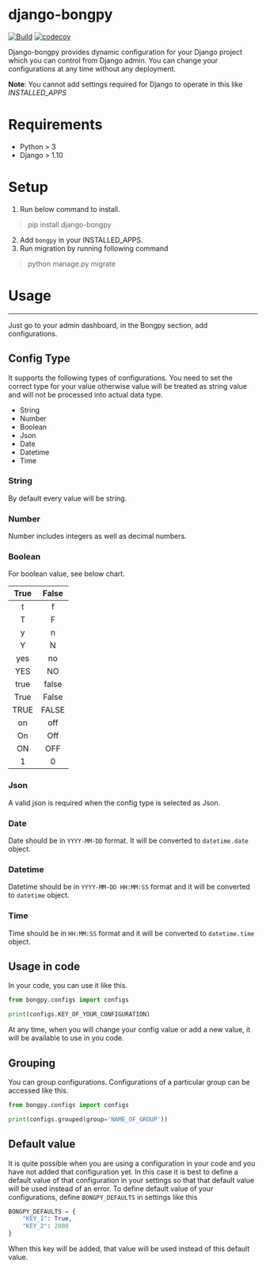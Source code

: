 # django-bongpy

[![Build](https://github.com/mhsiddiqui/django-bongpy/actions/workflows/test.yml/badge.svg?branch=main)](https://github.com/mhsiddiqui/django-bongpy/actions/workflows/test.yml) [![codecov](https://codecov.io/gh/mhsiddiqui/django-bongpy/branch/main/graph/badge.svg?token=FFXY6AZEDQ)](https://codecov.io/gh/mhsiddiqui/django-bongpy)



Django-bongpy provides dynamic configuration for your Django project which you can control from Django admin. You can change your configurations at any time without any deployment.

**Note**: You cannot add settings required for Django to operate in this like *INSTALLED_APPS*

# Requirements
* Python > 3
* Django > 1.10

# Setup

1. Run below command to install.

> pip install django-bongpy

2. Add `bongpy` in your INSTALLED_APPS.
3. Run migration by running following command

> python manage.py migrate

# Usage
_____
Just go to your admin dashboard, in the Bongpy section, add configurations.

## Config Type

It supports the following types of configurations. You need to set the correct type for your value otherwise value will be treated as string value and will not be processed into actual data type.
* String
* Number
* Boolean
* Json
* Date
* Datetime
* Time

### String

By default every value will be string.   

### Number

Number includes integers as well as decimal numbers. 

### Boolean

For boolean value, see below chart.

| True | False |
|:----:|:-----:|
|   t  |   f   |
|   T  |   F   |
|   y  |   n   |
|   Y  |   N   |
|  yes |   no  |
|  YES |   NO  |
| true | false |
| True | False |
| TRUE | FALSE |
|  on  |  off  |
|  On  |  Off  |
|  ON  |  OFF  |
|   1  |   0   |

### Json
A valid json is required when the config type is selected as Json.

### Date
Date should be in `YYYY-MM-DD` format. It will be converted to `datetime.date` object.

### Datetime
Datetime should be in `YYYY-MM-DD HH:MM:SS` format and it will be converted to `datetime` object.

### Time
Time should be in `HH:MM:SS` format and it will be converted to `datetime.time` object.

## Usage in code
In your code, you can use it like this.

```python
from bongpy.configs import configs

print(configs.KEY_OF_YOUR_CONFIGURATION)
```

At any time, when you will change your config value or add a new value, it will be available to use in you code.

## Grouping

You can group configurations. Configurations of a particular group can be accessed like this.

```python
from bongpy.configs import configs

print(configs.grouped(group='NAME_OF_GROUP'))
```

## Default value

It is quite possible when you are using a configuration in your code and you have not added that configuration yet. In this case it is best to define a default value of that configuration in your settings so that that default value will be used instead of an error. To define default value of your configurations, define `BONGPY_DEFAULTS` in settings like this

```python
BONGPY_DEFAULTS = {
    "KEY_1": True,
    "KEY_2": 2000
}
```
When this key will be added, that value will be used instead of this default value.